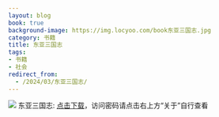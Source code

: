 ```yaml
---
layout: blog
book: true
background-image: https://img.locyoo.com/book东亚三国志.jpg
category: 书籍
title: 东亚三国志
tags:
- 书籍
- 社会
redirect_from:
  - /2024/03/东亚三国志/
---
```

![](https://img.locyoo.com/book东亚三国志.jpg)
东亚三国志: <a name = "ref1" href="https://url18.ctfile.com/f/50983618-1051396819-f97f24?p=3619">点击下载</a>，访问密码请点击右上方“关于”自行查看
